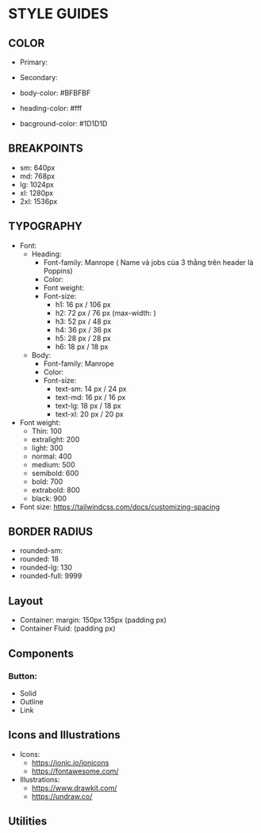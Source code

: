 # STYLE GUIDES

## COLOR

- Primary: 
- Secondary:

- body-color: #BFBFBF
- heading-color: #fff
- bacground-color: #1D1D1D

## BREAKPOINTS

- sm: 640px
- md: 768px
- lg: 1024px
- xl: 1280px
- 2xl: 1536px

## TYPOGRAPHY

- Font:
  - Heading:
    - Font-family: Manrope ( Name và jobs của 3 thằng trên header là Poppins)
    - Color: 
    - Font weight: 
    - Font-size:
      - h1: 16 px / 106 px
      - h2: 72 px / 76 px (max-width: )
      - h3: 52 px / 48 px
      - h4: 36 px / 36 px
      - h5: 28 px / 28 px
      - h6: 18 px / 18 px
  - Body:
    - Font-family: Manrope
    - Color:
    - Font-size:
      - text-sm: 14 px / 24 px
      - text-md: 16 px / 16 px
      - text-lg: 18 px / 18 px
      - text-xl: 20 px / 20 px
- Font weight:
  - Thin: 100
  - extralight: 200
  - light: 300
  - normal: 400
  - medium: 500
  - semibold: 600
  - bold: 700
  - extrabold: 800
  - black: 900
- Font size: https://tailwindcss.com/docs/customizing-spacing

## BORDER RADIUS

- rounded-sm: 
- rounded: 18
- rounded-lg: 130
- rounded-full: 9999

## Layout

- Container: margin: 150px 135px (padding px)
- Container Fluid:  (padding px)

## Components

### Button:

- Solid
- Outline
- Link

## Icons and Illustrations

- Icons:
  - https://ionic.io/ionicons
  - https://fontawesome.com/
- Illustrations:
  - https://www.drawkit.com/
  - https://undraw.co/

## Utilities